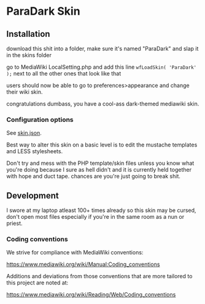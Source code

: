 ParaDark Skin
========================

Installation
------------
download this shit into a folder, make sure it's named "ParaDark" and slap it in the skins folder

go to MediaWiki LocalSetting.php and add this line `wfLoadSkin( 'ParaDark' );` next to all the other ones that look like that

users should now be able to go to preferences>appearance and change their wiki skin.

congratulations dumbass, you have a cool-ass dark-themed mediawiki skin.

### Configuration options

See [skin.json](skin.json).

Best way to alter this skin on a basic level is to edit the mustache templates and LESS stylesheets.

Don't try and mess with the PHP template/skin files unless you know what you're doing because I sure as hell didn't and it is currently held together with hope and duct tape. chances are you're just going to break shit.

Development
-----------

I swore at my laptop atleast 100+ times already so this skin may be cursed, don't open most files especially if you're in the same room as a nun or priest.


### Coding conventions

We strive for compliance with MediaWiki conventions:

<https://www.mediawiki.org/wiki/Manual:Coding_conventions>

Additions and deviations from those conventions that are more tailored to this
project are noted at:

<https://www.mediawiki.org/wiki/Reading/Web/Coding_conventions>
